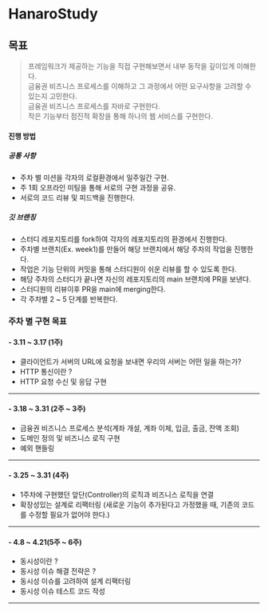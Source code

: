 # HanaroStudy

## 목표

>프레임워크가 제공하는 기능을 직접 구현해보면서 내부 동작을 깊이있게 이해한다.  
금융권 비즈니스 프로세스를 이해하고 그 과정에서 어떤 요구사항을 고려할 수 있는지 고민한다.  
금융권 비즈니스 프로세스를 자바로 구현한다.  
작은 기능부터 점진적 확장을 통해 하나의 웹 서비스를 구현한다.

#### 진행 방법
##### 공통 사항
- 주차 별 미션을 각자의 로컬환경에서 일주일간 구현.
- 주 1회 오프라인 미팅을 통해 서로의 구현 과정을 공유.
- 서로의 코드 리뷰 및 피드백을 진행한다.
##### 깃 브랜칭
- 스터디 레포지토리를 fork하여 각자의 레포지토리의 환경에서 진행한다.
- 주차별 브랜치(Ex. week1)를 만들어 해당 브랜치에서 해당 주차의 작업을 진행한다.
- 작업은 기능 단위의 커밋을 통해 스터디원이 쉬운 리뷰를 할 수 있도록 한다.
- 해당 주차의 스터디가 끝나면 자신의 레포지토리의 main 브랜치에 PR을 보낸다.
- 스터디원의 리뷰이후 PR을 main에 merging한다.
- 각 주차별 2 ~ 5 단계를 반복한다.

### 주차 별 구현 목표
#### - 3.11 ~ 3.17 (1주)
- 클라이언트가 서버의 URL에 요청을 보내면 우리의 서버는 어떤 일을 하는가?
- HTTP 통신이란 ?
- HTTP 요청 수신 및 응답 구현
***
#### - 3.18 ~ 3.31 (2주 ~ 3주)
- 금융권 비즈니스 프로세스 분석(계좌 개설, 계좌 이체, 입금, 출금, 잔액 조회)
- 도메인 정의 및 비즈니스 로직 구현
- 예외 핸들링
***
#### - 3.25 ~ 3.31 (4주)
- 1주차에 구현했던 앞단(Controller)의 로직과 비즈니스 로직을 연결
- 확장성있는 설계로 리팩터링 (새로운 기능이 추가된다고 가정했을 때, 기존의 코드를 수정할 필요가 없어야 한다.)
***
#### - 4.8 ~ 4.21(5주 ~ 6주)
- 동시성이란 ?
- 동시성 이슈 해결 전략은 ?
- 동시성 이슈를 고려하여 설계 리팩터링
- 동시성 이슈 테스트 코드 작성
***
